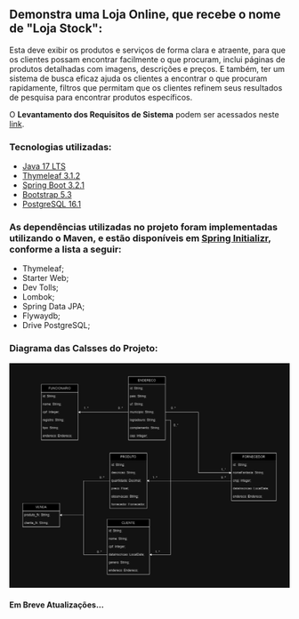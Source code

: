 ## Demonstra uma Loja Online, que recebe o nome de "Loja Stock":

<p>Esta deve exibir os produtos e serviços de forma clara e atraente, para que os clientes possam encontrar facilmente o que procuram, inclui páginas de produtos detalhadas com imagens, descrições e preços.
E também, ter um sistema de busca eficaz ajuda os clientes a encontrar o que procuram rapidamente, filtros que permitam que os clientes refinem seus resultados de pesquisa para encontrar produtos específicos.</p>
<p>O <b>Levantamento dos Requisitos de Sistema</b> podem ser acessados neste <a href="https://github.com/mateuslph/lojaStock/blob/master/docs/Requirements%20Specification%20-%20Loja%20Stock.pdf">link</a>.</p>
<h3>Tecnologias utilizadas:</h3>
<ul>
  <li><a href="https://www.oracle.com/java/technologies/javase/jdk17-archive-downloads.html">Java 17 LTS</a></li>
  <li><a href="https://www.thymeleaf.org/">Thymeleaf 3.1.2</a></li>
  <li><a href="https://spring.io/">Spring Boot 3.2.1</a></li>
  <li><a href="https://getbootstrap.com/">Bootstrap 5.3</a></li>
  <li><a href="https://www.postgresql.org/">PostgreSQL 16.1</a></li>
</ul>

<h3>As dependências utilizadas no projeto foram implementadas utilizando o Maven, e estão disponíveis em <a href="https://start.spring.io/">Spring Initializr</a>, conforme a lista a seguir:</h3>
<ul>
  <li>Thymeleaf;</li>
  <li>Starter Web;</li>
  <li>Dev Tolls;</li>
  <li>Lombok;</li>
  <li>Spring Data JPA;</li>
  <li>Flywaydb;</li>
  <li>Drive PostgreSQL;</li>
</ul>

<h3>Diagrama das Calsses do Projeto:</h3>
  <div>
    <img src="https://github.com/mateuslph/lojaStock/blob/master/imgs/diagrama-de-classe-lojaStock.png"></img>
  </div>

  <h4>Em Breve Atualizações...</h4>
